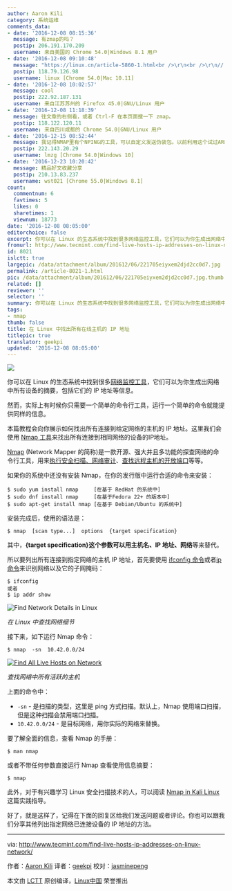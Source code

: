 ```yaml
---
author: Aaron Kili
category: 系统运维
comments_data:
- date: '2016-12-08 08:15:36'
  message: 有zmap的吗？
  postip: 206.191.170.209
  username: 来自美国的 Chrome 54.0|Windows 8.1 用户
- date: '2016-12-08 09:10:48'
  message: "https://linux.cn/article-5860-1.html<br />\r\n<br />\r\n// 你看你不注册用户，没法进行站内搜索吧~"
  postip: 118.79.126.98
  username: linux [Chrome 54.0|Mac 10.11]
- date: '2016-12-08 10:02:57'
  message: cool
  postip: 222.92.187.131
  username: 来自江苏苏州的 Firefox 45.0|GNU/Linux 用户
- date: '2016-12-08 11:18:39'
  message: 往文章的右侧看，或者 Ctrl-F 在本页面搜一下 zmap。
  postip: 118.122.120.11
  username: 来自四川成都的 Chrome 54.0|GNU/Linux 用户
- date: '2016-12-15 08:52:44'
  message: 我记得NMAP里有个NPING的工具，可以自定义发送伪装包。以前利用这个试过ARP。后来笔记没有了。不知道站里有这个工具的介绍吗？
  postip: 222.143.20.29
  username: lmzg [Chrome 54.0|Windows 10]
- date: '2016-12-23 10:20:42'
  message: 精品好文收藏分享
  postip: 210.13.83.237
  username: wst021 [Chrome 55.0|Windows 8.1]
count:
  commentnum: 6
  favtimes: 5
  likes: 0
  sharetimes: 1
  viewnum: 18773
date: '2016-12-08 08:05:00'
editorchoice: false
excerpt: 你可以在 Linux 的生态系统中找到很多网络监控工具，它们可以为你生成出网络中所有设备的摘要，包括它们的 IP 地址等信息。然而，实际上有时候你只需要一个简单的命令行工具，运行一个简单的命令就能提供同样的信息。
fromurl: http://www.tecmint.com/find-live-hosts-ip-addresses-on-linux-network/
id: 8021
islctt: true
largepic: /data/attachment/album/201612/06/221705eiyxem2djd2cc0d7.jpg
permalink: /article-8021-1.html
pic: /data/attachment/album/201612/06/221705eiyxem2djd2cc0d7.jpg.thumb.jpg
related: []
reviewer: ''
selector: ''
summary: 你可以在 Linux 的生态系统中找到很多网络监控工具，它们可以为你生成出网络中所有设备的摘要，包括它们的 IP 地址等信息。然而，实际上有时候你只需要一个简单的命令行工具，运行一个简单的命令就能提供同样的信息。
tags:
- nmap
thumb: false
title: 在 Linux 中找出所有在线主机的 IP 地址
titlepic: true
translator: geekpi
updated: '2016-12-08 08:05:00'
---
```


![](/data/attachment/album/201612/06/221705eiyxem2djd2cc0d7.jpg)


你可以在 Linux 的生态系统中找到很多[网络监控工具](https://linux.cn/topic-linux-system-performance-monitoring.html)，它们可以为你生成出网络中所有设备的摘要，包括它们的 IP 地址等信息。


然而，实际上有时候你只需要一个简单的命令行工具，运行一个简单的命令就能提供同样的信息。


本篇教程会向你展示如何找出所有连接到给定网络的主机的 IP 地址。这里我们会使用 [Nmap 工具](http://www.tecmint.com/nmap-network-security-scanner-in-kali-linux/)来找出所有连接到相同网络的设备的IP地址。


[Nmap](/article-7960-1.html) (Network Mapper 的简称)是一款开源、强大并且多功能的探查网络的命令行工具，用来[执行安全扫描、网络审计](http://www.tecmint.com/audit-network-performance-security-and-troubleshooting-in-linux/)、[查找远程主机的开放端口](http://www.tecmint.com/find-open-ports-in-linux/)等等。


如果你的系统中还没有安装 Nmap，在你的发行版中运行合适的命令来安装：



```
$ sudo yum install nmap     [在基于 RedHat 的系统中]
$ sudo dnf install nmap     [在基于Fedora 22+ 的版本中]
$ sudo apt-get install nmap [在基于 Debian/Ubuntu 的系统中]

```

安装完成后，使用的语法是：



```
$ nmap  [scan type...]  options  {target specification}

```

其中，**{target specification}**这个参数可以用**主机名、IP 地址、网络**等来替代。


所以要列出所有连接到指定网络的主机 IP 地址，首先要使用 [ifconfig 命令](http://www.tecmint.com/ifconfig-command-examples/)或者[ip 命令](http://www.tecmint.com/ip-command-examples/)来识别网络以及它的子网掩码：



```
$ ifconfig
或者
$ ip addr show

```

![Find Network Details in Linux](/data/attachment/album/201612/08/090909axrkfdr3ynjnbnzx.png)


*在 Linux 中查找网络细节*


接下来，如下运行 Nmap 命令：



```
$ nmap  -sn  10.42.0.0/24

```

 [![Find All Live Hosts on Network](/data/attachment/album/201612/06/221731agtnqp13ttz1c2zn.png)](http://www.tecmint.com/wp-content/uploads/2016/11/Find-All-Live-Hosts-on-Network.png) 


*查找网络中所有活跃的主机*


上面的命令中：


* `-sn` - 是扫描的类型，这里是 ping 方式扫描。默认上，Nmap 使用端口扫描，但是这种扫描会禁用端口扫描。
* `10.42.0.0/24` - 是目标网络，用你实际的网络来替换。


要了解全面的信息，查看 Nmap 的手册：



```
$ man nmap

```

或者不带任何参数直接运行 Nmap 查看使用信息摘要：



```
$ nmap

```

此外，对于有兴趣学习 Linux 安全扫描技术的人，可以阅读 [Nmap in Kali Linux](http://www.tecmint.com/nmap-network-security-scanner-in-kali-linux/) 这篇实践指导。


好了，就是这样了，记得在下面的回复区给我们发送问题或者评论。你也可以跟我们分享其他列出指定网络已连接设备的 IP 地址的方法。




---


via: <http://www.tecmint.com/find-live-hosts-ip-addresses-on-linux-network/>


作者：[Aaron Kili](http://www.tecmint.com/author/aaronkili/) 译者：[geekpi](https://github.com/geekpi) 校对：[jasminepeng](https://github.com/jasminepeng)


本文由 [LCTT](https://github.com/LCTT/TranslateProject) 原创编译，[Linux中国](https://linux.cn/) 荣誉推出